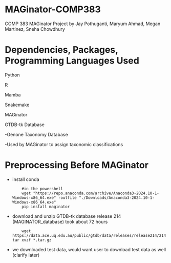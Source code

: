 # MAGinator-COMP383
COMP 383 MAGinator Project by Jay Pothuganti, Maryum Ahmad, Megan Martinez, Sneha Chowdhury

# Dependencies, Packages, Programming Languages Used
Python

R

Mamba

Snakemake

MAGinator

GTDB-tk Database

-Genone Taxonomy Database

-Used by MAGinator to assign taxonomic classifications

# Preprocessing Before MAGinator
- install conda
  
          #in the powershell
          wget "https://repo.anaconda.com/archive/Anaconda3-2024.10-1-Windows-x86_64.exe" -outfile "./Downloads/Anaconda3-2024.10-1-Windows-x86_64.exe"
          pip install maginator
  
- download and unzip GTDB-tk database release 214 (MAGINATOR_database) took about 72 hours
  
          wget https://data.ace.uq.edu.au/public/gtdb/data/releases/release214/214.1/auxillary_files/gtdbtk_r214_data.tar.gz tar xvzf *.tar.gz
  
- we downloaded test data, would want user to download test data as well (clarify later)
